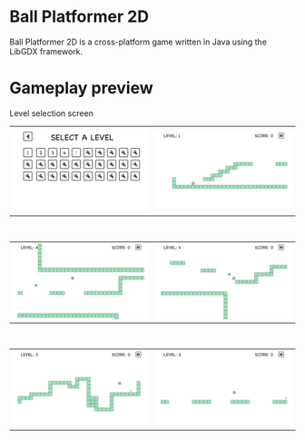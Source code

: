 # Ball Platformer 2D
Ball Platformer 2D is a cross-platform game written in Java using the LibGDX framework.

# Gameplay preview
Level selection screen
<br />
<table><tr><td>
<img src="./imgs/img6.png" alt="Start" width="450"/>
</td>
<td>
<img src="./imgs/img1.png" alt="Start" width="450"/>
</td></tr></table>
<br />

<table><tr><td>
<img src="./imgs/img2.png" alt="Start" width="450"/>
</td>
<td>
<img src="./imgs/img3.png" alt="Start" width="450"/>
</td></tr></table>
<br />
<table><tr><td>
<img src="./imgs/img4.png" alt="Start" width="450"/>
</td>
<td>
<img src="./imgs/img5.png" alt="Start" width="450"/>
</td></tr></table>
<br />

